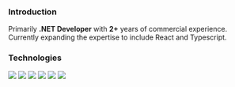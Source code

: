 ### Introduction
Primarily **.NET Developer** with **2+** years of commercial experience.  
Currently expanding the expertise to include React and Typescript.

### Technologies
[![](https://skillicons.dev/icons?i=cs)](https://dotnet.microsoft.com/en-us/languages/csharp)
[![](https://skillicons.dev/icons?i=net)](https://dotnet.microsoft.com/en-us/)
[![](https://skillicons.dev/icons?i=ts)](https://www.typescriptlang.org/)
[![](https://skillicons.dev/icons?i=react)](https://react.dev/)
[![](https://skillicons.dev/icons?i=nest)](https://nestjs.com/)
[![](https://skillicons.dev/icons?i=angular)](https://angular.io/)
